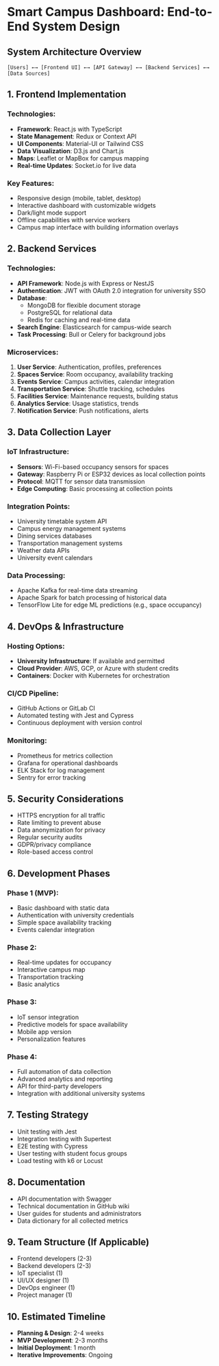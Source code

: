 # Smart Campus Dashboard: End-to-End System Design

## System Architecture Overview

```
[Users] ←→ [Frontend UI] ←→ [API Gateway] ←→ [Backend Services] ←→ [Data Sources]
```

## 1. Frontend Implementation

### Technologies:
- **Framework**: React.js with TypeScript
- **State Management**: Redux or Context API
- **UI Components**: Material-UI or Tailwind CSS
- **Data Visualization**: D3.js and Chart.js
- **Maps**: Leaflet or MapBox for campus mapping
- **Real-time Updates**: Socket.io for live data

### Key Features:
- Responsive design (mobile, tablet, desktop)
- Interactive dashboard with customizable widgets
- Dark/light mode support
- Offline capabilities with service workers
- Campus map interface with building information overlays

## 2. Backend Services

### Technologies:
- **API Framework**: Node.js with Express or NestJS
- **Authentication**: JWT with OAuth 2.0 integration for university SSO
- **Database**: 
  - MongoDB for flexible document storage
  - PostgreSQL for relational data
  - Redis for caching and real-time data
- **Search Engine**: Elasticsearch for campus-wide search
- **Task Processing**: Bull or Celery for background jobs

### Microservices:
1. **User Service**: Authentication, profiles, preferences
2. **Spaces Service**: Room occupancy, availability tracking
3. **Events Service**: Campus activities, calendar integration
4. **Transportation Service**: Shuttle tracking, schedules
5. **Facilities Service**: Maintenance requests, building status
6. **Analytics Service**: Usage statistics, trends
7. **Notification Service**: Push notifications, alerts

## 3. Data Collection Layer

### IoT Infrastructure:
- **Sensors**: Wi-Fi-based occupancy sensors for spaces
- **Gateway**: Raspberry Pi or ESP32 devices as local collection points
- **Protocol**: MQTT for sensor data transmission
- **Edge Computing**: Basic processing at collection points

### Integration Points:
- University timetable system API
- Campus energy management systems
- Dining services databases
- Transportation management systems
- Weather data APIs
- University event calendars

### Data Processing:
- Apache Kafka for real-time data streaming
- Apache Spark for batch processing of historical data
- TensorFlow Lite for edge ML predictions (e.g., space occupancy)

## 4. DevOps & Infrastructure

### Hosting Options:
- **University Infrastructure**: If available and permitted
- **Cloud Provider**: AWS, GCP, or Azure with student credits
- **Containers**: Docker with Kubernetes for orchestration

### CI/CD Pipeline:
- GitHub Actions or GitLab CI
- Automated testing with Jest and Cypress
- Continuous deployment with version control

### Monitoring:
- Prometheus for metrics collection
- Grafana for operational dashboards
- ELK Stack for log management
- Sentry for error tracking

## 5. Security Considerations

- HTTPS encryption for all traffic
- Rate limiting to prevent abuse
- Data anonymization for privacy
- Regular security audits
- GDPR/privacy compliance
- Role-based access control

## 6. Development Phases

### Phase 1 (MVP):
- Basic dashboard with static data
- Authentication with university credentials
- Simple space availability tracking
- Events calendar integration

### Phase 2:
- Real-time updates for occupancy
- Interactive campus map
- Transportation tracking
- Basic analytics

### Phase 3:
- IoT sensor integration
- Predictive models for space availability
- Mobile app version
- Personalization features

### Phase 4:
- Full automation of data collection
- Advanced analytics and reporting
- API for third-party developers
- Integration with additional university systems

## 7. Testing Strategy

- Unit testing with Jest
- Integration testing with Supertest
- E2E testing with Cypress
- User testing with student focus groups
- Load testing with k6 or Locust

## 8. Documentation

- API documentation with Swagger
- Technical documentation in GitHub wiki
- User guides for students and administrators
- Data dictionary for all collected metrics

## 9. Team Structure (If Applicable)

- Frontend developers (2-3)
- Backend developers (2-3)
- IoT specialist (1)
- UI/UX designer (1)
- DevOps engineer (1)
- Project manager (1)

## 10. Estimated Timeline

- **Planning & Design**: 2-4 weeks
- **MVP Development**: 2-3 months
- **Initial Deployment**: 1 month
- **Iterative Improvements**: Ongoing